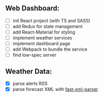 ## Web Dashboard:
- [ ] init React project (with TS and SASS)
- [ ] add Redux for state management
- [ ] add React-Material for styling
- [ ] implement weather services
- [ ] implement dashboard page
- [ ] add Webpack to bundle the service
- [ ] find low-spec server

## Weather Data:
- [x] parse alerts RSS
- [x] parse forecast XML with [fast-xml-parser](https://www.npmjs.com/package/fast-xml-parser)
